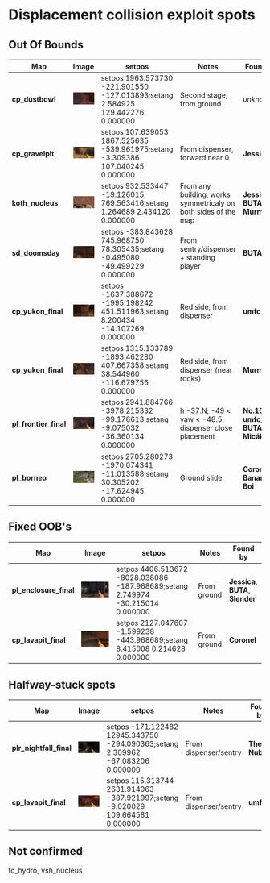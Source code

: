 # Displacement collision exploit spots

## Out Of Bounds
|Map|Image|setpos|Notes|Found by|
|--|--|--|--|--|
|**cp_dustbowl**|![](images/cp_dustbowl.jpg)|setpos 1963.573730 -221.901550 -127.013893;setang 2.584925 129.442276 0.000000|Second stage, from ground|*unknown*|
|**cp_gravelpit**|![](images/cp_gravelpit.jpg)|setpos 107.639053 1867.525635 -539.961975;setang -3.309386 107.040245 0.000000|From dispenser, forward near 0|**Jessica**|
|**koth_nucleus**|![](images/koth_nucleus.jpg)|setpos 932.533447 -19.126015 769.563416;setang 1.264689 2.434120 0.000000|From any building, works symmetricaly on both sides of the map|**Jessica**, **BUTA**, **Murman**|
|**sd_doomsday**|![](images/sd_doomsday.jpg)|setpos -383.843628 745.968750 78.305435;setang -0.495080 -49.499229 0.000000|From sentry/dispenser + standing player|**BUTA**|
|**cp_yukon_final**|![](images/cp_yukon_final_m.jpg)|setpos -1637.388672 -1995.198242 451.511963;setang 8.200434 -14.107269 0.000000|Red side, from dispenser|**umfc**|
|**cp_yukon_final**|![](images/cp_yukon_final_s.jpg)|setpos 1315.133789 -1893.462280 407.667358;setang 38.544960 -116.679756 0.000000|Red side, from dispenser (near rocks)|**Murman**|
|**pl_frontier_final**|![](images/pl_frontier_final.jpg)|setpos 2941.884766 -3978.215332 -99.176613;setang -9.075032 -36.360134 0.000000|h -37.N; -49 < yaw < -48.5, dispenser close placement|**No.10884**, **umfc**, **BUTA**, **Micák**|
|**pl_borneo**|![](images/pl_borneo.jpg)|setpos 2705.280273 -1970.074341 -11.013588;setang 30.305202 -17.624945 0.000000|Ground slide|**Coronel**, **Banana Boi**|

## Fixed OOB's
|Map|Image|setpos|Notes|Found by|
|--|--|--|--|--|
|**pl_enclosure_final**|![](images/pl_enclosure_final.jpg)|setpos 4406.513672 -8028.038086 -187.968689;setang 2.749974 -30.215014 0.000000|From ground|**Jessica**, **BUTA**, **Slender**|
|**cp_lavapit_final**|![](images/cp_lavapit_final_c.jpg)|setpos 2127.047607 -1.599238 -443.968689;setang 8.415008 0.214628 0.000000|From ground|**Coronel**|

## Halfway-stuck spots
|Map|Image|setpos|Notes|Found by|
|--|--|--|--|--|
|**plr_nightfall_final**|![](images/plr_nightfall_final.jpg)|setpos -171.122482 12945.343750 -294.090363;setang 2.309962 -67.083206 0.000000|From dispenser/sentry|**The Nubing**|
|**cp_lavapit_final**|![](images/cp_lavapit_final_b.jpg)|setpos 115.313744 2631.914063 -387.921997;setang -9.020029 109.664581 0.000000|From dispenser/sentry|**umfc**|

## Not confirmed
tc_hydro, vsh_nucleus
